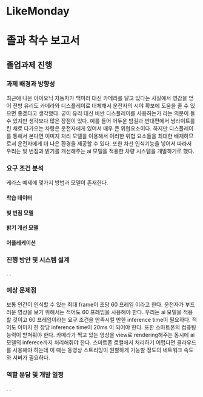 # LikeMonday
# 졸과 착수 보고서 
## 졸업과제 진행
### 과제 배경과 방향성
최근에 나온 아이오닉 자동차가 백미러 대신 카메라를 달고 있다는 사실에서 영감을 얻어 전방 유리도 카메라와 디스플레이로 대체해서 운전자의 시야 확보에 도움을 줄 수 있으면 좋겠다고 생각했다. 굳이 유리 대신 비싼 디스플레이를 사용하는가 라는 의문이 들 수 있지만 생각보다 많은 장점이 있다. 예를 들어 어두운 밤길과 반대편에서 쌍라이트를 킨 채로 다가오는 차량은 운전자에게 있어서 매우 큰 위협요소이다. 하지만 디스플레이를 통해서 본다면 이미지 처리 모델을 이용해서 이러한 위협 요소들을 최대한 배재하므로서 운전자에게 더 나은 환경을 제공할 수 있다.
또한 차선 인식기능을 넣어서 따라서 우리는 빛 번짐과 밝기를 개선해주는 ai 모델을 적용한 차량 시스템을 개발하기로 했다. 
### 요구 조건 분석
케라스 예제에 몇가지 방법과 모델이 존재한다.
#### 학습 데이터
#### 빛 번짐 모델
#### 밝기 개선 모델 
#### 어플레케이션
### 진행 방안 및 시스템 설계
.
.

### 예상 문제점
보통 인간이 인식할 수 있는 최대 frame이 초당 60 프레임 이라고 한다. 운전자가 부드러운 영상을 보기 위해서는 적어도 60 프레임을 사용해야 한다. 우리는 ai 모델을 적용할 것이고 60 프레임이라는 요구 조건을 만족시킬 만한 inference time이 필요하다. 적어도 이미지 한 장당 inference time이 20ms 이 되어야 한다.
또한 스마트폰의 컴퓨팅 능력이 받쳐줘야 한다. 카메라가 찍고 있는 영상을 view로 rendering해주는 동시에 ai모델의 inferece까지 처리해줘야 한다. 스마트폰 로컬에서 처리하기 어렵다면 클라우드를 사용해야 하는데 이 때는 동영상 스트리밍이 원할하게 가능할 정도의 네트워크 속도와 서버가 필요하다.
### 역할 분담 및 개발 일정
.
.